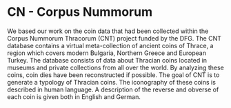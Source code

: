 # CN - Corpus Nummorum
We based our work on the coin data that had been collected within the Corpus Nummorum Thracorum (CNT) project funded by the DFG. 
The CNT database contains a virtual meta-collection of ancient coins of Thrace, a region which covers modern Bulgaria, Northern 
Greece and European Turkey. The database consists of data about Thracian coins located in museums and private collections from 
all over the world. By analyzing these coins, coin dies have been reconstructed if possible. The goal of CNT is to generate a 
typology of Thracian coins. The iconography of these coins is described in human language. A description of the reverse and 
obverse of each coin is given both in English and German. 

